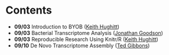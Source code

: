 Contents
========
* **09/03** Introduction to BYOB ([Keith Hughitt](https://github.com/khughitt))
* **09/03** Bacterial Transcriptome Analysis ([Jonathan Goodson](https://github.com/jgoodson))
* **09/03** Reproducible Research Using Knitr/R ([Keith Hughitt](https://github.com/khughitt))
* **09/10** De Novo Transcriptome Assembly ([Ted Gibbons](https://github.com/trgibbons))

